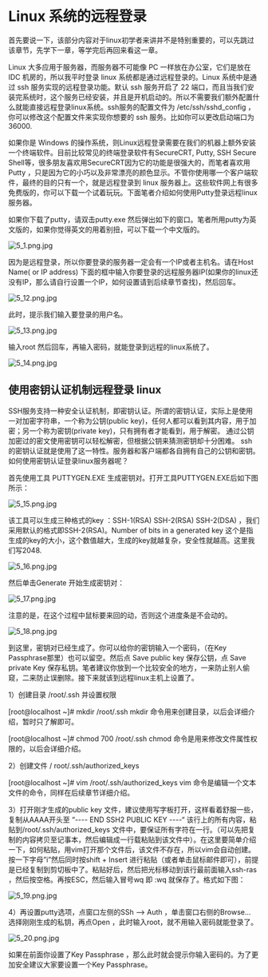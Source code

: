 # Linux 系统的远程登录

<span>首先要说一下，该部分内容对于</span><span>linux</span><span>初学者来讲并不是特别重要的，可以先跳过该章节，先学下一章，等学完后再回来看这一章</span><span>。</span>

<span> Linux </span><span>大多应用于服务器，而服务器不可能像</span><span> PC </span><span>一样放在办公室，它们是放在</span><span> IDC </span><span>机房的，所以我平时登录</span><span> linux </span><span>系统都是通过远程登录的</span><span>。Linux </span><span>系统中是通过</span><span> ssh </span><span>服务实现的远程登录功能</span><span>。</span><span>默认</span><span> ssh </span><span>服务开启了</span><span> 22 </span><span>端口，而且当我们安装完系统时，这个服务已经安装，并且是开机启动的</span><span>。</span><span>所以不需要我们额外配置什么就能直接远程登录</span><span>linux</span><span>系统</span><span>。ssh</span><span>服务的配置文件为</span> <span> /etc/ssh/sshd_config </span><span>，你可以修改这个配置文件来实现你想要的</span><span> ssh </span><span>服务</span><span>。</span><span>比如你可以更改启动端口为</span><span> 36000. </span>

<span>如果你是</span><span> Windows </span><span>的操作系统，则</span><span>Linux</span><span>远程登录需要在我们的机器上额外安装一个终端软件</span><span>。</span><span>目前比较常见的终端登录软件有</span><span>SecureCRT, Putty, SSH Secure Shell</span><span>等，很多朋友喜欢用</span><span>SecureCRT</span><span>因为它的功能是很强大的，而笔者喜欢用</span><span> Putty </span><span>，只是因为它的小巧以及非常漂亮的颜色显示</span><span>。</span><span>不管你使用哪一个客户端软件，最终的目的只有一个，就是远程登录到</span><span> linux </span><span>服务器上</span><span>。</span><span>这些软件网上有很多免费版的，你可以下载一个试着玩玩</span><span>。</span><span>下面笔者介绍如何使用</span><span>Putty</span><span>登录远程</span><span>linux</span><span>服务器</span><span>。</span>

<span>如果你下载了</span><span>putty</span><span>，请双击</span><span>putty.exe</span> <span>然后弹出如下的窗口</span><span>。</span><span>笔者所用</span><span>putty</span><span>为英文版的，如果你觉得英文的用着别扭，可以下载一个中文版的</span><span>。</span>

<span>![5_1.png.jpg](images/5_1.png.jpg)</span>

<span>因为是远程登录，所以你要登录的服务器一定会有一个</span><span>IP</span><span>或者主机名</span><span>。</span><span>请在</span><span>Host Name( or IP address)</span> <span>下面的框中输入你要登录的远程服务器</span><span>IP(</span><span>如果你的</span><span>linux</span><span>还没有</span><span>IP</span><span>，那么请自行设置一个</span><span>IP</span><span>，如何设置请到后续章节查找</span><span>)</span><span>，然后回车</span><span>。</span>

<span>![5_12.png.jpg](images/5_12.png.jpg)</span>

<span>此时，提示我们输入要登录的用户名</span><span>。</span>

<span>![5_13.png.jpg](images/5_13.png.jpg)</span>

<span>输入</span><span>root</span> <span>然后回车，再输入密码，就能登录到远程的</span><span>linux</span><span>系统了</span><span>。</span>

<span>![5_14.png.jpg](images/5_14.png.jpg)</span>

## 使用密钥认证机制远程登录 linux

<span>SSH</span><span>服务支持一种安全认证机制，即密钥认证</span><span>。</span><span>所谓的密钥认证，实际上是使用一对加密字符串，一个称为公钥</span><span>(public key)</span><span>，</span><span>任何人都可以看到其内容，用于加密；另一个称为密钥</span><span>(private key)</span><span>，只有拥有者才能看到，用于解密</span><span>。</span> <span>通过公钥加密过的密文使用密钥可以轻松解密，但根据公钥来猜测密钥却十分困难</span><span>。 ssh</span> <span>的密钥认证就是使用了这一特性</span><span>。</span><span>服务器和客户端都各自拥有自己的公钥和密钥</span><span>。</span> <span>如何使用密钥认证登录</span><span>linux</span><span>服务器呢？</span>

<span>首先使用工具</span> <span>PUTTYGEN.EXE</span> <span>生成密钥对</span><span>。</span><span>打开工具</span><span>PUTTYGEN.EXE</span><span>后如下图所示：</span>

<span>![5_15.png.jpg](images/5_15.png.jpg)</span>

<span>该工具可以生成三种格式的</span><span>key</span> <span>：</span><span>SSH-1(RSA) SSH-2(RSA) SSH-2(DSA)</span> <span>，我们采用默认的格式即</span><span>SSH-2(RSA)。Number of bits in a generated key</span> <span>这个是指生成的</span><span>key</span><span>的大小，这个数值越大，生成的</span><span>key</span><span>就越复杂，安全性就越高</span><span>。</span><span>这里我们写</span><span>2048.</span>

<span>![5_16.png.jpg](images/5_16.png.jpg)</span>

<span>然后单击</span><span>Generate</span> <span>开始生成密钥对：</span>

<span>![5_17.png.jpg](images/5_17.png.jpg)</span>

<span>注意的是，在这个过程中鼠标要来回的动，否则这个进度条是不会动的</span><span>。</span>

<span>![5_18.png.jpg](images/5_18.png.jpg)</span>

<span>到这里，密钥对已经生成了</span><span>。</span><span>你可以给你的密钥输入一个密码，（在</span><span>Key Passphrase</span><span>那里）也可以留空</span><span>。</span><span>然后点</span> <span>Save public key</span> <span>保存公钥，点</span> <span>Save private Key</span> <span>保存私钥</span><span>。</span><span>笔者建议你放到一个比较安全的地方，一来防止别人偷窥，二来防止误删除</span><span>。</span><span>接下来就该到远程</span><span>linux</span><span>主机上设置了</span><span>。</span>

<span>1</span><span>）创建目录</span> <span>/root/.ssh</span> <span>并设置权限</span>

<span>[root@localhost ~]# mkdir /root/.ssh mkdir</span> <span>命令用来创建目录，以后会详细介绍，暂时只了解即可</span><span>。</span>

<span>[root@localhost ~]# chmod 700 /root/.ssh chmod</span> <span>命令是用来修改文件属性权限的，以后会详细介绍</span><span>。</span>

<span>2</span><span>）创建文件</span> <span>/ root/.ssh/authorized_keys</span>

<span>[root@localhost ~]# vim /root/.ssh/authorized_keys vim</span> <span>命令是编辑一个文本文件的命令，同样在后续章节详细介绍</span><span>。</span>

<span>3</span><span>）打开刚才生成的</span><span>public key</span> <span>文件，建议使用写字板打开，这样看着舒服一些，复制从</span><span>AAAA</span><span>开头至</span> <span>“</span><span>---- END SSH2 PUBLIC KEY ----</span><span>“</span> <span>该行上的所有内容，粘贴到</span><span>/root/.ssh/authorized_keys</span> <span>文件中，要保证所有字符在一行</span><span>。</span><span>（可以先把复制的内容拷贝至记事本，然后编辑成一行载粘贴到该文件中）</span><span>。</span><span>在这里要简单介绍一下，如何粘贴，用</span><span>vim</span><span>打开那个文件后，该文件不存在，所以</span><span>vim</span><span>会自动创建</span><span>。</span><span>按一下字母</span><span>”i”</span><span>然后同时按</span><span>shift + Insert</span> <span>进行粘贴（或者单击鼠标邮件即可），前提是已经复制到剪切板中了</span><span>。</span><span>粘贴好后，然后把光标移动到该行最前面输入</span><span>ssh-ras</span> <span>，然后按空格</span><span>。</span><span>再按</span><span>ESC</span><span>，然后输入冒号</span><span>wq</span> <span>即</span> <span>:wq</span> <span>就保存了</span><span>。</span><span>格式如下图：</span>

<span>![5_19.png.jpg](images/5_19.png.jpg)</span>

<span>4</span><span>）再设置</span><span>putty</span><span>选项，点窗口左侧的</span><span>SSh –> Auth</span> <span>，单击窗口右侧的</span><span>Browse…</span> <span>选择刚刚生成的私钥，</span><span>再点</span><span>Open</span> <span>，此时输入</span><span>root</span><span>，就不用输入密码就能登录了</span><span>。</span>

<span>![5_20.png.jpg](images/5_20.png.jpg)</span>

<span>如果在前面你设置了</span><span>Key Passphrase</span> <span>，那么此时就会提示你输入密码的</span><span>。</span><span>为了更加安全建议大家要设置一个</span><span>Key Passphrase。</span>

